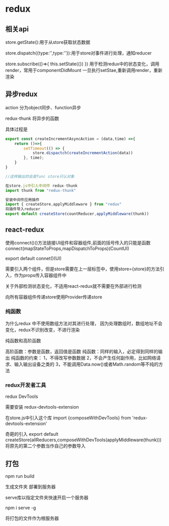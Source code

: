 # redux

## 相关api

store.getState():用于从store获取状态数据

store.dispatch({type:'',type:''}):用于store对事件进行处理，通知reducer

store.subscribe(()=>{
    this.setState({})
})
用于检测redux中的状态变化，调用render，常用于componentDidMount
一旦执行setStae,重新调用render，重新渲染

## 异步redux

action 分为object同步、function异步

redux-thunk  将异步的函数

具体过程是

~~~jsx
export const createIncrementAsyncAction = (data,time) =>{
    return ()=>{
        setTimeout(() => {
            store.dispactch(createIncrementAction(data))
        }, time);
    }
}

//这样输出的会是func store只认对象

在store.js中引入中间件 redux-thunk 
import thunk from "redux-thunk"

安装中间件应用插件
import { createStore,applyMiddleware } from "redux"
将插件导入reducer
export default createStore(countReducer,applyMiddleware(thunk))

~~~

## react-redux

使用connect()()方法链接UI组件和容器组件,前面的括号传入的只能是函数
connect(mapStateToProps,mapDispatchToProps)(CountUI)

export default connet()(UI)

需要引入两个组件，但是store需要在上一层标签中，使用store={store}的方法引入，作为props传入容器组件中

关于外部检测状态变化，不适用react-redux就不需要在外部进行检测

向所有容器组件传递store使用Provider传递store

### 纯函数

为什么redux 中不使用数组方法对其进行处理，
因为处理数组时，数组地址不会变化，redux不识别改变，不进行渲染

纯函数和高阶函数

高阶函数：参数是函数，返回值是函数
纯函数：同样的输入，必定得到同样的输出
纯函数的约束：
1，不得改写参数数据
2，不会产生任何副作用，比如网络请求、输入输出设备之类的
3，不能调用Data.now()或者Math.random等不纯的方法

### redux开发者工具

redux DevTools

需要安装 redux-devtools-extension

在store.js中引入这个库
import {composeWithDevTools} from 'redux-devtools-extension'

奇葩的引入
export default createStore(allReducers,composeWithDevTools(applyMiddleware(thunk)))
将原先的第二个参数当作自己的参数导入

## 打包

npm run build

生成文件夹
部署到服务器

serve库以指定文件夹快速开启一个服务器

npm i serve -g

将打包的文件作为根服务器
